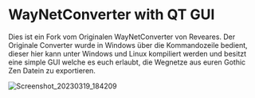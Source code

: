 # WayNetConverter with QT GUI

Dies ist ein Fork vom Originalen WayNetConverter von Reveares. Der Originale Converter wurde in Windows über die Kommandozeile bedient, dieser hier kann unter Windows und Linux kompiliert werden und besitzt eine simple GUI welche es euch erlaubt, die Wegnetze aus euren Gothic Zen Datein zu exportieren. 

![Screenshot_20230319_184209](https://user-images.githubusercontent.com/47419231/226196078-ed89067e-56f5-42b0-a734-7056dbabd7b9.png)
